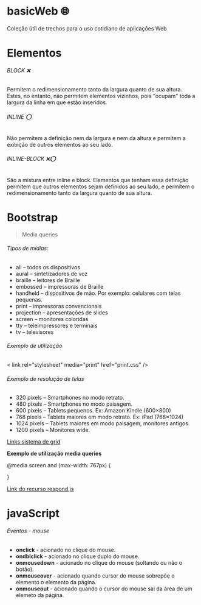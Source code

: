 # basicWeb :globe_with_meridians:
Coleção útil de trechos para o uso cotidiano de aplicações Web

# Elementos

###### BLOCK :x:
Permitem o redimensionamento tanto da largura quanto de sua altura. Estes, no entanto, não permitem elementos vizinhos, pois "ocupam" toda a largura da linha em que estão inseridos. 

###### INLINE :o:
Não permitem a definição nem da largura e nem da altura e permitem a exibição de outros elementos ao seu lado.

###### INLINE-BLOCK :x::o:
São a mistura entre inline e block. Elementos que tenham essa definição permitem que outros elementos sejam definidos ao seu lado, e permitem o redimensionamento tanto da largura quanto de sua altura.

# Bootstrap

> Media queries 

###### Tipos de mídias:

- all – todos os dispositivos
- aural – sintetizadores de voz
- braille – leitores de Braille
- embossed – impressoras de Braille
- handheld – dispositivos de mão. Por exemplo: celulares com telas pequenas.
- print – impressoras convencionais
- projection – apresentações de slides
- screen – monitores coloridas
- tty – teleimpressores e terminais
- tv – televisores

###### Exemplo de utilização

< link rel="stylesheet" media="print" href="print.css" />

###### Exemplo de resolução de telas

- 320 pixels – Smartphones no modo retrato.
- 480 pixels – Smartphones no modo paisagem.
- 600 pixels – Tablets pequenos. Ex: Amazon Kindle (600×800)
- 768 pixels – Tablets maiores em modo retrato. Ex: iPad (768×1024)
- 1024 pixels – Tablets maiores em modo paisagem, monitores antigos.
- 1200 pixels – Monitores wide.

[Links sistema de grid](http://getbootstrap.com/css/#grid)

**Exemplo de utilização media queries**

@media screen and (max-width: 767px) {

}

[Link do recurso respond.js](https://cdnjs.com/libraries/respond.js/)

# javaScript

###### Eventos - mouse

- **onclick** - acionado no clique do mouse.
- **ondblclick** - acionado no clique duplo do mouse.
- **onmousedown** - acionado no clique do mouse (soltando ou não o botão).
- **onmouseover** - acionado quando cursor do mouse sobrepõe o elemento o elemento da página.
- **onmouseout** - acionado quando o cursor do mouse sai da área de um elemeto da página.
